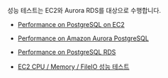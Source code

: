 성능 테스트는 EC2와 Aurora RDS를 대상으로 수행합니다. 

* [Performance on PostgreSQL on EC2](https://github.com/gnosia93/postgres-terraform/blob/main/appendix/postgres-ec2-graviton2.md)

* [Performance on Amazon Aurora PostgreSQL](https://github.com/gnosia93/postgres-terraform/blob/main/appendix/postgres-aurora-graviton2.md)

* [Performance on PostgreSQL RDS](https://github.com/gnosia93/postgres-terraform/blob/main/appendix/postgres-rds-graviton2.md)

* [EC2 CPU / Memory / FileIO 성능 테스트](https://github.com/gnosia93/postgres-terraform/blob/main/appendix/sysbench-ec2-graviton2.md)

